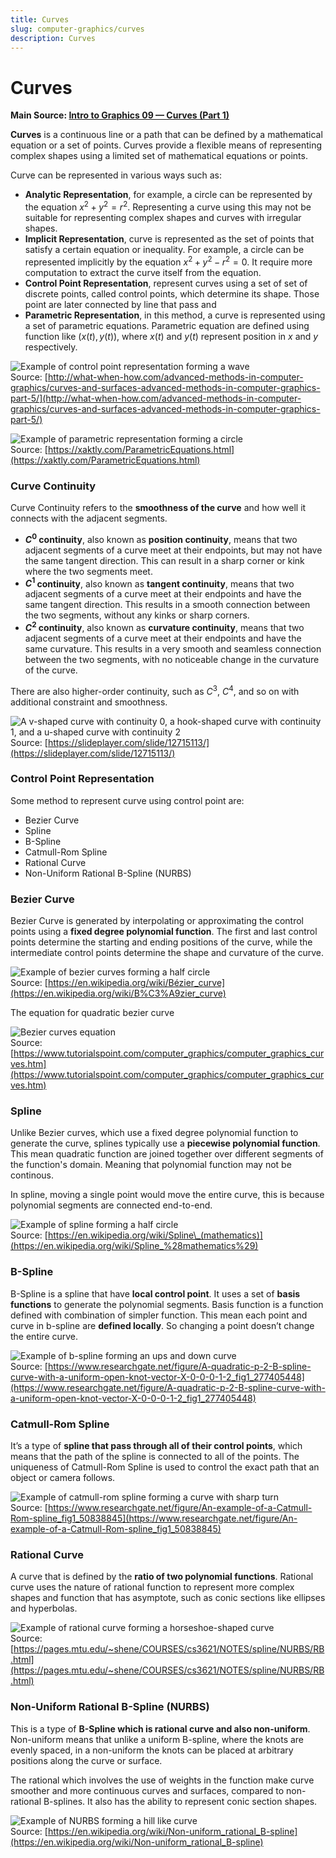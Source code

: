 ```yaml
---
title: Curves
slug: computer-graphics/curves
description: Curves
---
```


# Curves

**Main Source: [Intro to Graphics 09 — Curves (Part 1)](https://youtu.be/6jjLSkp0Y7I)**

**Curves** is a continuous line or a path that can be defined by a mathematical equation or a set of points. Curves provide a flexible means of representing complex shapes using a limited set of mathematical equations or points.

Curve can be represented in various ways such as:

- **Analytic Representation**, for example, a circle can be represented by the equation $x^2 + y^2 = r^2$. Representing a curve using this may not be suitable for representing complex shapes and curves with irregular shapes.
- **Implicit Representation**, curve is represented as the set of points that satisfy a certain equation or inequality. For example, a circle can be represented implicitly by the equation $x^2 + y^2 - r^2 = 0$. It require more computation to extract the curve itself from the equation.
- **Control Point Representation**, represent curves using a set of set of discrete points, called control points, which determine its shape. Those point are later connected by line that pass and
- **Parametric Representation**, in this method, a curve is represented using a set of parametric equations. Parametric equation are defined using function like $(x(t), y(t))$, where $x(t)$ and $y(t)$ represent position in $x$ and $y$ respectively.

![Example of control point representation forming a wave](./control-point-representation.png)  
Source: [http://what-when-how.com/advanced-methods-in-computer-graphics/curves-and-surfaces-advanced-methods-in-computer-graphics-part-5/](http://what-when-how.com/advanced-methods-in-computer-graphics/curves-and-surfaces-advanced-methods-in-computer-graphics-part-5/)

![Example of parametric representation forming a circle](./parametric-representation.png)  
Source: [https://xaktly.com/ParametricEquations.html](https://xaktly.com/ParametricEquations.html)

### Curve Continuity

Curve Continuity refers to the **smoothness of the curve** and how well it connects with the adjacent segments.

- **$C^0$ continuity**, also known as **position continuity**, means that two adjacent segments of a curve meet at their endpoints, but may not have the same tangent direction. This can result in a sharp corner or kink where the two segments meet.
- **$C^1$ continuity**, also known as **tangent continuity**, means that two adjacent segments of a curve meet at their endpoints and have the same tangent direction. This results in a smooth connection between the two segments, without any kinks or sharp corners.
- **$C^2$ continuity**, also known as **curvature continuity**, means that two adjacent segments of a curve meet at their endpoints and have the same curvature. This results in a very smooth and seamless connection between the two segments, with no noticeable change in the curvature of the curve.

There are also higher-order continuity, such as $C^3$, $C^4$, and so on with additional constraint and smoothness.

![A v-shaped curve with continuity 0, a hook-shaped curve with continuity 1, and a u-shaped curve with continuity 2](./curves-continuity-type.png)  
Source: [https://slideplayer.com/slide/12715113/](https://slideplayer.com/slide/12715113/)

### Control Point Representation

Some method to represent curve using control point are:

- Bezier Curve
- Spline
- B-Spline
- Catmull-Rom Spline
- Rational Curve
- Non-Uniform Rational B-Spline (NURBS)

### Bezier Curve

Bezier Curve is generated by interpolating or approximating the control points using a **fixed degree polynomial function**. The first and last control points determine the starting and ending positions of the curve, while the intermediate control points determine the shape and curvature of the curve.

![Example of bezier curves forming a half circle](./bezier-curves.png)  
Source: [https://en.wikipedia.org/wiki/Bézier_curve](https://en.wikipedia.org/wiki/B%C3%A9zier_curve)

The equation for quadratic bezier curve

![Bezier curves equation](./bezier-curves-equation.png)  
Source: [https://www.tutorialspoint.com/computer_graphics/computer_graphics_curves.htm](https://www.tutorialspoint.com/computer_graphics/computer_graphics_curves.htm)

### Spline

Unlike Bezier curves, which use a fixed degree polynomial function to generate the curve, splines typically use a **piecewise polynomial function**. This mean quadratic function are joined together over different segments of the function's domain. Meaning that polynomial function may not be continous.

In spline, moving a single point would move the entire curve, this is because polynomial segments are connected end-to-end.

![Example of spline forming a half circle](./spline.png)  
Source: [https://en.wikipedia.org/wiki/Spline\_(mathematics)](https://en.wikipedia.org/wiki/Spline_%28mathematics%29)

### B-Spline

B-Spline is a spline that have **local control point**. It uses a set of **basis functions** to generate the polynomial segments. Basis function is a function defined with combination of simpler function. This mean each point and curve in b-spline are **defined locally**. So changing a point doesn’t change the entire curve.

![Example of b-spline forming an ups and down curve](./b-spline.png)  
Source: [https://www.researchgate.net/figure/A-quadratic-p-2-B-spline-curve-with-a-uniform-open-knot-vector-X-0-0-0-1-2_fig1_277405448](https://www.researchgate.net/figure/A-quadratic-p-2-B-spline-curve-with-a-uniform-open-knot-vector-X-0-0-0-1-2_fig1_277405448)

### Catmull-Rom Spline

It’s a type of **spline that pass through all of their control points**, which means that the path of the spline is connected to all of the points. The uniqueness of Catmull-Rom Spline is used to control the exact path that an object or camera follows.

![Example of catmull-rom spline forming a curve with sharp turn](./catmull-rom-spline.png)  
Source: [https://www.researchgate.net/figure/An-example-of-a-Catmull-Rom-spline_fig1_50838845](https://www.researchgate.net/figure/An-example-of-a-Catmull-Rom-spline_fig1_50838845)

### Rational Curve

A curve that is defined by the **ratio of two polynomial functions**. Rational curve uses the nature of rational function to represent more complex shapes and function that has asymptote, such as conic sections like ellipses and hyperbolas.

![Example of rational curve forming a horseshoe-shaped curve](./rational-curves.png)  
Source: [https://pages.mtu.edu/~shene/COURSES/cs3621/NOTES/spline/NURBS/RB.html](https://pages.mtu.edu/~shene/COURSES/cs3621/NOTES/spline/NURBS/RB.html)

### Non-Uniform Rational B-Spline (NURBS)

This is a type of **B-Spline which is rational curve and also non-uniform**. Non-uniform means that unlike a uniform B-spline, where the knots are evenly spaced, in a non-uniform the knots can be placed at arbitrary positions along the curve or surface.

The rational which involves the use of weights in the function make curve smoother and more continuous curves and surfaces, compared to non-rational B-splines. It also has the ability to represent conic section shapes.

![Example of NURBS forming a hill like curve](./nurbs.png)  
Source: [https://en.wikipedia.org/wiki/Non-uniform_rational_B-spline](https://en.wikipedia.org/wiki/Non-uniform_rational_B-spline)
